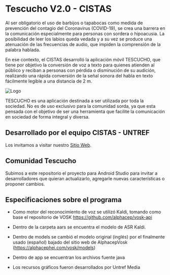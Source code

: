 # Tescucho V2.0 - CISTAS

Al ser obligatorio el uso de barbijos o tapabocas como medida de prevención del contagio del Coronavirus (COVID-19), se crea una barrera en la comunicación especialmente para personas con sordera o hipoacusia. La posibilidad de leer los labios queda vedada y a su vez se produce una atenuación de las frecuencias de audio, que impiden la comprensión de la palabra hablada.

En ese contexto, el CISTAS desarrolló la aplicación móvil TESCUCHO, que tiene por objetivo la conversión de voz a texto para quienes atienden al público y reciban a personas con pérdida o disminución de su audición, realizando una rápida conversión de la señal sonora del habla en texto fácilmente legible a una distancia de 2 m. 

![Logo](http://cistas.untref.edu.ar/uploads/1590061568.png)

TESCUCHO es una aplicación destinada a ser utilizada por toda la sociedad. No es de uso exclusivo para la comunidad sorda, ya que esta pensada con el objetivo de ser una herramienta que facilite la comunicación en sociedad de forma integral y diversa.

## Desarrollado por el equipo CISTAS - UNTREF 

Los invitamos a visitar nuestro [Sitio Web](http://cistas.untref.edu.ar).


## Comunidad Tescucho

Subimos a este repositorio el proyecto para Android Studio para invitar a desarrolladores que quieran actualizarlo, agregarle nuevas características o proponer cambios. 

## Especificaciones sobre el programa

*  Como motor del reconocimiento de voz se utilizó Kaldi, tomando como base el repositorio de VOSK https://github.com/alphacep/vosk-api

* Dentro de la carpeta aars se encuentra el modelo de ASR Kaldi. 
* Dentro de models se cambió el modelo original (inglés) por el finalmente usado (español) bajado del sitio web de AlphacepVosk (https://alphacephei.com/vosk/models)

* Dentro de app se encuentran los archivos fuente java

* Los recursos gráficos fueron desarrollados por Untref Media

